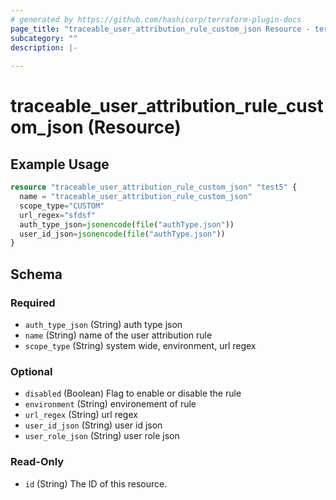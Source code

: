 ```yaml
---
# generated by https://github.com/hashicorp/terraform-plugin-docs
page_title: "traceable_user_attribution_rule_custom_json Resource - terraform-provider-traceable"
subcategory: ""
description: |-
  
---
```


# traceable_user_attribution_rule_custom_json (Resource)



## Example Usage

```terraform
resource "traceable_user_attribution_rule_custom_json" "test5" {
  name = "traceable_user_attribution_rule_custom_json"
  scope_type="CUSTOM"
  url_regex="sfdsf"
  auth_type_json=jsonencode(file("authType.json"))
  user_id_json=jsonencode(file("authType.json"))
}
```

<!-- schema generated by tfplugindocs -->
## Schema

### Required

- `auth_type_json` (String) auth type json
- `name` (String) name of the user attribution rule
- `scope_type` (String) system wide, environment, url regex

### Optional

- `disabled` (Boolean) Flag to enable or disable the rule
- `environment` (String) environement of rule
- `url_regex` (String) url regex
- `user_id_json` (String) user id json
- `user_role_json` (String) user role json

### Read-Only

- `id` (String) The ID of this resource.
